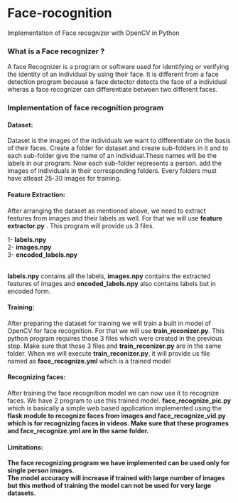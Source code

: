 # Face-rocognition
Implementation of Face recognizer with OpenCV in Python<br/>

<h3>What is a Face recognizer ?</h3>
<p> A face Recognizer is a program or software used for identifying or verifying the identity of an individual by using their face. It is different from a face detection program because a face detector detects the face of a individual wheras a face recognizer can differentiate between two different faces. </p>

<h3>Implementation of face recognition program </h3>
<h4>Dataset:</h4>
<p>Dataset is the images of the individuals we want to differentiate on the basis of their faces. Create a folder for dataset and create sub-folders in it and to each sub-folder give the name of an individual.These names will be the labels in our program. Now each sub-folder represents a person. add the images of individuals in their corresponding folders. Every folders must have atleast 25-30 images for training. </p>

<h4>Feature Extraction:</h4>
<p> After arranging the dataset as mentioned above, we need to extract features from images and their labels as well. For that we will use  <b>feature extractor.py</b> . This program will provide us 3 files. </p>
1- <b>labels.npy</b> </br>
2- <b>images.npy</b> </br>
3- <b>encoded_labels.npy</b> </br>
</br>
<p><b>labels.npy</b> contains all the labels, <b>images.npy</b> contains the extracted features of images and <b>encoded_labels.npy</b> also contains labels but in encoded form.  </p>

<h4>Training:</h4>
<p>After preparing the dataset for training we will train a built in model of OpenCV for face recognition. For that we will use <b>train_reconizer.py</b>. This python program requires those 3 files which were created in the previous step. Make sure that those 3 files and <b>train_reconizer.py</b> are in the same folder. When we will execute <b>train_reconizer.py</b>, it will provide us file named as <b>face_recognize.yml</b> which is a trained model<p>  

<h4>Recognizing faces:</h4>
<p>After training the face recognition model we can now use it to recognize faces. We have 2 program to use this trained model. <b>face_recognize_pic.py</b> which is basically a simple web based application implemented using the <b>flask<b> module to recognize faces from images and <b>face_recognize_vid.py</b> which is for recognizing faces in videos. Make sure that these programes and <b>face_recognize.yml</b> are in the same folder.</p>

<h4>Limitations:</h4>
<p>
The face recognizing program we have implemented can be used only for single person images. <br>
The model accuracy will increase if trained with large number of images but this method of training the model can not be used for very large datasets.
</p>
